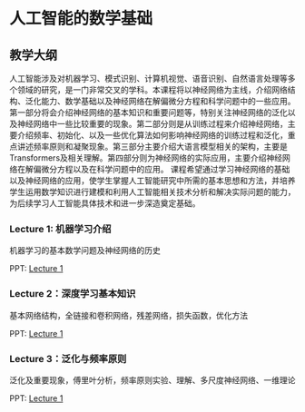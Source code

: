 # 人工智能的数学基础

## 教学大纲

人工智能涉及对机器学习、模式识别、计算机视觉、语音识别、自然语言处理等多个领域的研究，是一门非常交叉的学科。本课程将以神经网络为主线，介绍网络结构、泛化能力、数学基础以及神经网络在解偏微分方程和科学问题中的一些应用。第一部分将会介绍神经网络的基本知识和重要问题等，特别关注神经网络的泛化以及神经网络中一些比较重要的现象。第二部分则是从训练过程来介绍神经网络，主要介绍频率、初始化、以及一些优化算法如何影响神经网络的训练过程和泛化，重点讲述频率原则和凝聚现象。第三部分主要介绍大语言模型相关的架构，主要是Transformers及相关理解。第四部分则为神经网络的实际应用，主要介绍神经网络在解偏微分方程以及在科学问题中的应用。
课程希望通过学习神经网络的基础以及神经网络的应用，使学生掌握人工智能研究中所需的基本思想和方法，并培养学生运用数学知识进行建模和利用人工智能相关技术分析和解决实际问题的能力，为后续学习人工智能具体技术和进一步深造奠定基础。


### Lecture 1: 机器学习介绍

机器学习的基本数学问题及神经网络的历史

PPT: [Lecture 1](./ppt/第一节课介绍.pptx)

### Lecture 2：深度学习基本知识

基本网络结构，全链接和卷积网络，残差网络，损失函数，优化方法

PPT: [Lecture 1](./ppt/第二节-深度学习的基本知识.pptx)

### Lecture 3：泛化与频率原则

泛化及重要现象，傅里叶分析，频率原则实验、理解、多尺度神经网络、一维理论

PPT: [Lecture 1](./ppt/第三节-泛化与频率原则.pptx)
